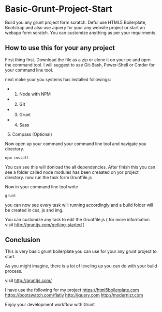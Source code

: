 # Basic-Grunt-Project-Start
Build you any grunt project form scratch. Deful use HTML5 Boilerplate, Bootstrap and also use Jquery for your any website project or start an webapp form scratch.  You can customize anything as per your requirments.

## How to use this for your any project
First thing first. Download the file as a zip or clone it on your pc and oprn the command tool. I will suggest to use Git-Bash, Power-Shell or Cmder for your command line tool.

next make your you systems has installed followings:
- 1. Node with NPM
- 2. Git
- 3. Grunt
- 4. Sass
5. Compass (Optional)

Now open up your command your command line tool and navigate you directory.
```JavaScript
npm install
```
You can see this will donload the all dependencies. After finish this you can see a folder called node modules has been creaated on yor project directory. now run the task form Gruntfile.js

Now in your command line tool write
```JavaScript
grunt
```
you can now see every task will running accordingly and a build folder will be created in css, js and img.

You can customize any task to edit the Gruntfile.js ( for more information visit http://gruntjs.com/getting-started )

## Conclusion
This is very basic grunt boilerplate you can use for your any grunt project to start. 

As you might imagine, there is a lot of leveling up you can do with your build process.

visit http://gruntjs.com/

I have use the following for my project
https://html5boilerplate.com
https://bootswatch.com/flatly
http://jquery.com
http://modernizr.com

Enjoy your development workflow with Grunt





